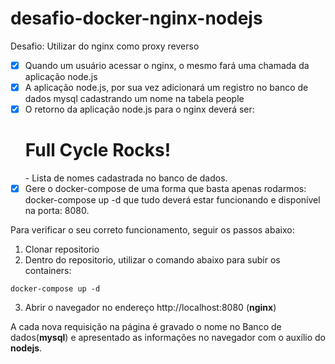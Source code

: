 # desafio-docker-nginx-nodejs

Desafio: Utilizar do nginx como proxy reverso
- [x] Quando um usuário acessar o nginx, o mesmo fará uma chamada da aplicação node.js
- [x] A aplicação node.js, por sua vez adicionará um registro no banco de dados mysql cadastrando um nome na tabela people
- [x] O retorno da aplicação node.js para o nginx deverá ser:
      <h1>Full Cycle Rocks!</h1>
      - Lista de nomes cadastrada no banco de dados.
- [x] Gere o docker-compose de uma forma que basta apenas rodarmos: docker-compose up -d que tudo deverá estar funcionando e disponível na porta: 8080.

Para verificar o seu correto funcionamento, seguir os passos abaixo:
1. Clonar repositorio
2. Dentro do repositorio, utilizar o comando abaixo para subir os containers:
```
docker-compose up -d
```
3. Abrir o navegador no endereço http://localhost:8080 (**nginx**)

A cada nova requisição na página é gravado o nome no Banco de dados(**mysql**) e apresentado as informações no navegador com o auxílio do **nodejs**.
